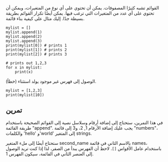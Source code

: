 القوائم تشبه كثيرًا المصفوفات. يمكن أن تحتوي على أي نوع من المتغيرات، ويمكن أن تحتوي على أي عدد من المتغيرات التي ترغب فيها. يمكن أيضًا تكرار القوائم بطريقة بسيطة جدًا. إليك مثال على كيفية بناء قائمة.

    mylist = []
    mylist.append(1)
    mylist.append(2)
    mylist.append(3)
    print(mylist[0]) # prints 1
    print(mylist[1]) # prints 2
    print(mylist[2]) # prints 3

    # prints out 1,2,3
    for x in mylist:
        print(x)

الوصول إلى فهرس غير موجود يولد استثناء (خطأ).

    mylist = [1,2,3]
    print(mylist[10])

تمرين
--------

في هذا التمرين، ستحتاج إلى إضافة أرقام وسلاسل نصية إلى القوائم الصحيحة باستخدام طريقة القائمة "append". يجب عليك إضافة الأرقام 1, 2، و3 إلى قائمة "numbers"، والكلمات 'hello' و'world' إلى المتغير strings.

ستحتاج أيضًا إلى ملء المتغير second_name بالاسم الثاني في قائمة names، باستخدام عامل الأقواس `[]`. لاحظ أن الفهرس يبدأ من الصفر، لذا إذا كنت تريد الوصول إلى العنصر الثاني في القائمة، سيكون الفهرس 1.